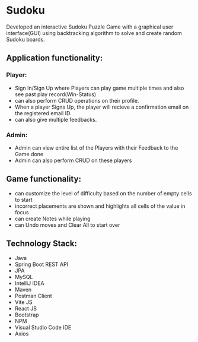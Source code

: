 # Sudoku
Developed an interactive Sudoku Puzzle Game with a graphical user interface(GUI) using backtracking algorithm to solve and create random Sudoku boards.

## Application functionality:
### Player:
 - Sign In/Sign Up where Players can play game multiple times and also see past play record(Win-Status)
 - can also perform CRUD operations on their profile. 
 - When a player Signs Up, the player will recieve a confirmation email on the registered email ID.
 - can also give multiple feedbacks.
### Admin:
 - Admin can view entire list of the Players with their Feedback to the Game done
 - Admin can also perform CRUD on these players

## Game functionality:
 - can customize the level of difficulty based on the number of empty cells to start
 - incorrect placements are shown and highlights all cells of the value in focus
 - can create Notes while playing
 - can Undo moves and Clear All to start over


## Technology Stack:
 - Java
 - Spring Boot REST API
 - JPA
 - MySQL
 - IntelliJ IDEA
 - Maven
 - Postman Client
 - Vite JS
 - React JS
 - Bootstrap
 - NPM
 - Visual Studio Code IDE
 - Axios
